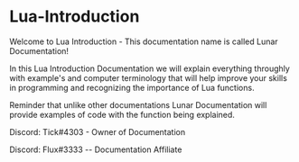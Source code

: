 # Lua-Introduction
Welcome to Lua Introduction - This documentation name is called Lunar Documentation!

In this Lua Introduction Documentation we will explain everything throughly with example's and computer terminology that will help improve your skills in programming and recognizing the importance of Lua functions.

Reminder that unlike other documentations Lunar Documentation will provide examples of code with the function being explained.


Discord: Tick#4303 - Owner of Documentation

Discord: Flux#3333 -- Documentation Affiliate
